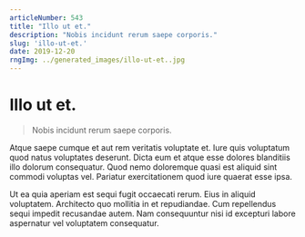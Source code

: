 ```yaml
---
articleNumber: 543
title: "Illo ut et."
description: "Nobis incidunt rerum saepe corporis."
slug: 'illo-ut-et.'
date: 2019-12-20
rngImg: ../generated_images/illo-ut-et..jpg
---
```


# Illo ut et.

> Nobis incidunt rerum saepe corporis.

Atque saepe cumque et aut rem veritatis voluptate et. Iure quis voluptatum quod natus voluptates deserunt. Dicta eum et atque esse dolores blanditiis illo dolorum consequatur. Quod nemo doloremque quasi est aliquid sint commodi voluptas vel. Pariatur exercitationem quod iure quaerat esse ipsa.
 Ut ea quia aperiam est sequi fugit occaecati rerum. Eius in aliquid voluptatem. Architecto quo mollitia in et repudiandae. Cum repellendus sequi impedit recusandae autem. Nam consequuntur nisi id excepturi labore aspernatur vel voluptatem consequatur.

